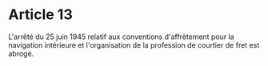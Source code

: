 # Article 13

L'arrêté du 25 juin 1945 relatif aux conventions d'affrètement pour la navigation intérieure et l'organisation de la profession de courtier de fret est abrogé.
